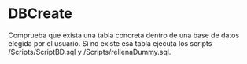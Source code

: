# DBCreate
Comprueba que exista una tabla concreta dentro de una base de datos elegida por el usuario.
Si no existe esa tabla ejecuta los scripts /Scripts/ScriptBD.sql y /Scripts/rellenaDummy.sql.
